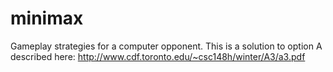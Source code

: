 # minimax
Gameplay strategies for a computer opponent.
This is a solution to option A described here: http://www.cdf.toronto.edu/~csc148h/winter/A3/a3.pdf
